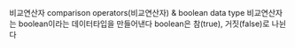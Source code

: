 비교연산자
comparison operators(비교연산자) & boolean data type
비교연산자는 boolean이라는 데이터타입을 만들어낸다
boolean은 참(true), 거짓(false)로 나뉜다
